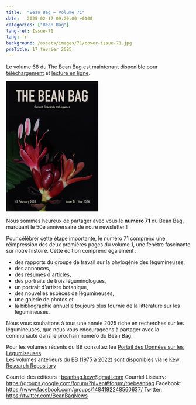 ```yaml
---
title:  "Bean Bag – Volume 71"
date:   2025-02-17 09:20:00 +0100
categories: ["Bean Bag"]
lang-ref: Issue-71
lang: fr
background: /assets/images/71/cover-issue-71.jpg
preTitle: 17 février 2025
---
```


Le volume 68 du The Bean Bag est maintenant disponible pour [téléchargement](/media/The_BB_Newsletter_Issue71_2024.pdf) et [lecture en ligne](/beanbag/71/71content/).

<a href="/media/The_BB_Newsletter_Issue71_2024.pdf">
	<img src="/assets/images/71/cover-issue-71.jpg" width="50%">
</a>

Nous sommes heureux de partager avec vous le **numéro 71** du Bean Bag, marquant le 50e anniversaire de notre newsletter !

Pour célébrer cette étape importante, le numéro 71 comprend une réimpression des deux premières pages du volume 1, une fenêtre fascinante sur notre histoire.
Cette édition comprend également :
- des rapports du groupe de travail sur la phylogénie des légumineuses,
- des annonces,
- des résumés d'articles,
- des portraits de trois léguminologues,
- un portrait d'artiste botanique,
- des nouvelles espèces de légumineuses,
- une galerie de photos et
- la bibliographie annuelle toujours plus fournie de la littérature sur les légumineuses.

Nous vous souhaitons à tous une année 2025 riche en recherches sur les légumineuses, que nous vous encourageons à partager avec la communauté dans le prochain numéro du Bean Bag.

Pour les volumes récents du BB consultez lee [Portail des Données sur les Légumiseuses](https://www.legumedata.org/beanbag/issues)  
Les volumes antérieurs du BB (1975 à 2022) sont disponibles via le [Kew Research Repository](https://kew.iro.bl.uk/collections/b50e6210-e231-4392-9301-c07bdce223cc?locale=en)  

Courriel des éditeurs : beanbag.kew@gmail.com
Courriel Listserv: https://groups.google.com/forum/?hl=en#!forum/thebeanbag
Facebook: https://www.facebook.com/groups/1484192248560637/
Twitter: https://twitter.com/BeanBagNews